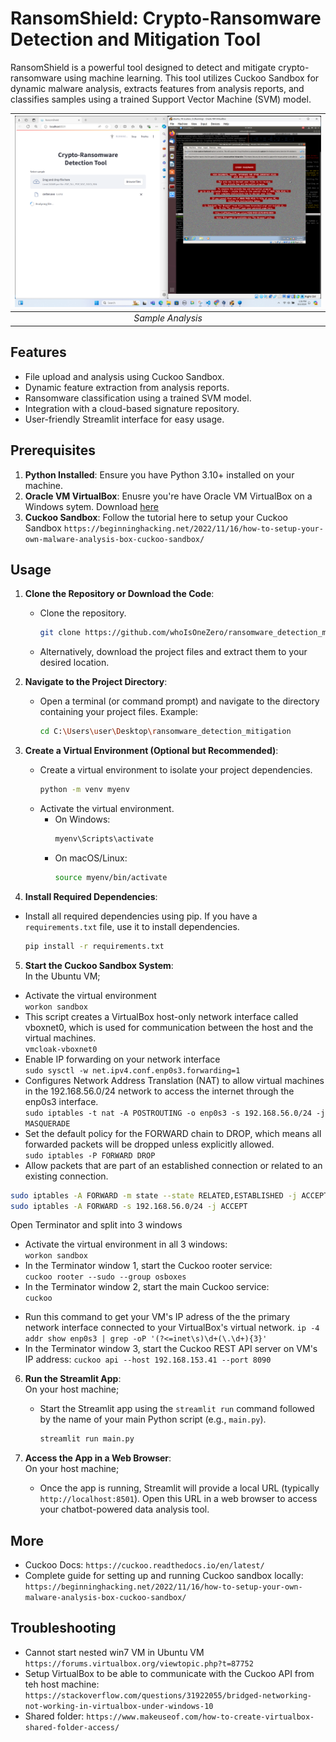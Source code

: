 # RansomShield: Crypto-Ransomware Detection and Mitigation Tool

RansomShield is a powerful tool designed to detect and mitigate crypto-ransomware using machine learning. This tool utilizes Cuckoo Sandbox for dynamic malware analysis, extracts features from analysis reports, and classifies samples using a trained Support Vector Machine (SVM) model.

| <img src="https://github.com/whoIsOneZero/ransomware_detection_mitigation/blob/main/cerber_analysis.png?raw=true"> |
|:--:| 
| *Sample Analysis* |


## Features

- File upload and analysis using Cuckoo Sandbox.
- Dynamic feature extraction from analysis reports.
- Ransomware classification using a trained SVM model.
- Integration with a cloud-based signature repository.
- User-friendly Streamlit interface for easy usage.

## Prerequisites
1. **Python Installed**: Ensure you have Python 3.10+ installed on your machine.
2. **Oracle VM VirtualBox**: Enusre you're have Oracle VM VirtualBox on a Windows sytem. Download [here](https://www.virtualbox.org/wiki/Downloads)
3. **Cuckoo Sandbox**: Follow the tutorial here to setup your Cuckoo Sandbox
  ```https://beginninghacking.net/2022/11/16/how-to-setup-your-own-malware-analysis-box-cuckoo-sandbox/```

## Usage

1. **Clone the Repository or Download the Code**:
   - Clone the repository.
     ```sh
     git clone https://github.com/whoIsOneZero/ransomware_detection_mitigation.git
     ```
   - Alternatively, download the project files and extract them to your desired location.

2. **Navigate to the Project Directory**:
   - Open a terminal (or command prompt) and navigate to the directory containing your project files. Example:
     ```sh
     cd C:\Users\user\Desktop\ransomware_detection_mitigation
     ```

3. **Create a Virtual Environment (Optional but Recommended)**:
   - Create a virtual environment to isolate your project dependencies.
     ```sh
     python -m venv myenv
     ```
   - Activate the virtual environment.
     - On Windows:
       ```sh
       myenv\Scripts\activate
       ```
     - On macOS/Linux:
       ```sh
       source myenv/bin/activate
       ```

4. **Install Required Dependencies**:
  - Install all required dependencies using pip. If you have a `requirements.txt` file, use it to install dependencies.
    ```sh
    pip install -r requirements.txt
    ```

5. **Start the Cuckoo Sandbox System**:  
  In the Ubuntu VM;
  - Activate the virtual environment  
  ```workon sandbox```
  - This script creates a VirtualBox host-only network interface called vboxnet0, which is used for communication between the host and the virtual machines.  
  ```vmcloak-vboxnet0```
  - Enable IP forwarding on your network interface  
  ```sudo sysctl -w net.ipv4.conf.enp0s3.forwarding=1```
  - Configures Network Address Translation (NAT) to allow virtual machines in the 192.168.56.0/24 network to access the internet through the enp0s3 interface.  
  ```sudo iptables -t nat -A POSTROUTING -o enp0s3 -s 192.168.56.0/24 -j MASQUERADE```
  - Set the default policy for the FORWARD chain to DROP, which means all forwarded packets will be dropped unless explicitly allowed.  
  ```sudo iptables -P FORWARD DROP```
  - Allow packets that are part of an established connection or related to an existing connection.  
  ```sh
  sudo iptables -A FORWARD -m state --state RELATED,ESTABLISHED -j ACCEPT
  sudo iptables -A FORWARD -s 192.168.56.0/24 -j ACCEPT
  ```
  <!-- ```sudo iptables -A FORWARD -s 192.168.56.0/24 -j ACCEPT``` -->

  Open Terminator and split into 3 windows
  - Activate the virtual environment in all 3 windows:  
  ```workon sandbox```
  - In the Terminator window 1, start the Cuckoo rooter service:  
  ```cuckoo rooter --sudo --group osboxes```
  - In the Terminator window 2, start the main Cuckoo service:  
  ```cuckoo```
  <!-- - In the Terminator window 3, start the Cuckoo web interface:
  window 3 - cuckoo web --host 127.0.0.1 --port 8080 -->
  - Run this command to get your VM's IP adress of the the primary network interface connected to your VirtualBox's virtual network.
  ```ip -4 addr show enp0s3 | grep -oP '(?<=inet\s)\d+(\.\d+){3}'```  
  - In the Terminator window 3, start the Cuckoo REST API server on VM's IP address:
  ```cuckoo api --host 192.168.153.41 --port 8090```

6. **Run the Streamlit App**:  
  On your host machine;
   - Start the Streamlit app using the `streamlit run` command followed by the name of your main Python script (e.g., `main.py`).
     ```sh
     streamlit run main.py
     ```

6. **Access the App in a Web Browser**:  
  On your host machine;
   - Once the app is running, Streamlit will provide a local URL (typically `http://localhost:8501`). Open this URL in a web browser to access your chatbot-powered data analysis tool.


## More
- Cuckoo Docs:
```https://cuckoo.readthedocs.io/en/latest/```
- Complete guide for setting up and running Cuckoo sandbox locally:
```https://beginninghacking.net/2022/11/16/how-to-setup-your-own-malware-analysis-box-cuckoo-sandbox/```

## Troubleshooting
- Cannot start nested win7 VM in Ubuntu VM
```https://forums.virtualbox.org/viewtopic.php?t=87752``` 
- Setup VirtualBox to be able to communicate with the Cuckoo API from teh host machine:
```https://stackoverflow.com/questions/31922055/bridged-networking-not-working-in-virtualbox-under-windows-10```
- Shared folder:
```https://www.makeuseof.com/how-to-create-virtualbox-shared-folder-access/```
